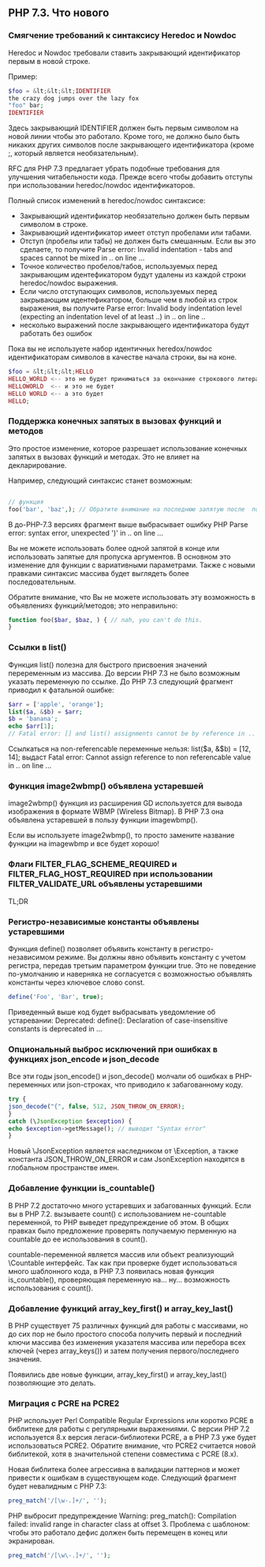 ## PHP 7.3. Что нового

### Смягчение требований к синтаксису Heredoc и Nowdoc

Heredoc и Nowdoc требовали ставить закрывающий идентификатор первым в новой строке.

Пример:

````php
$foo = &lt;&lt;&lt;IDENTIFIER
the crazy dog jumps over the lazy fox  
"foo" bar;  
IDENTIFIER
````


Здесь закрывающий IDENTIFIER должен быть первым символом на новой линии чтобы это работало. Кроме того, не должно было быть никаких других символов после закрывающего идентификатора (кроме ;, который является необязательным).

RFC для PHP 7.3 предлагает убрать подобные требования для улучшения читабельности кода. Прежде всего чтобы добавить отступы при использовании heredoc/nowdoc идентификаторов.

Полный список изменений в heredoc/nowdoc синтаксисе:

- Закрывающий идентификатор необязательно должен быть первым символом в строке.
- Закрывающий идентификатор имеет отступ пробелами или табами.
- Отступ (пробелы или табы) не должен быть смешанным. Если вы это сделаете, то получите Parse error: Invalid indentation - tabs and spaces cannot be mixed in .. on line ...
- Точное количество пробелов/табов, используемых перед закрывающим идентефикатором будут удалены из каждой строки heredoc/nowdoc выражения.
- Если число отступающих символов, используемых перед закрывающим идентефикатором, больше чем в любой из строк выражения, вы получите Parse error: Invalid body indentation level (expecting an indentation level of at least ..) in .. on line ..
- несколько выражений после закрывающего идентификатора будут работать без ошибок

Пока вы не используете набор идентичных heredox/nowdoc идентификаторам символов в качестве начала строки, вы на коне.


````php
$foo = &lt;&lt;&lt;HELLO  
HELLO_WORLD <-- это не будет приниматься за окончание строкового литерала
HELLOWORLD  <-- и это не будет
HELLO WORLD <-- а это будет
HELLO;
````

### Поддержка конечных запятых в вызовах функций и методов

Это простое изменение, которое разрешает использование конечных запятых в вызовах функций и методах. Это не влияет на декларирование.

Например, следующий синтаксис станет возможным:

````php

// функция
foo('bar', 'baz',); // Обратите внимание на последнюю запятую после  после 'baz'

````

В до-PHP-7.3 версиях фрагмент выше выбрасывает ошибку PHP Parse error:  syntax error, unexpected ')' in .. on line ...

Вы не можете использовать более одной запятой в конце или использовать запятые для пропуска аргументов. В основном это изменение для функции с вариативными параметрами. Также с новыми правками синтаксис массива будет выглядеть более последовательным.

Обратите внимание, что Вы не можете использовать эту возможность в объявлениях функций/методов; это неправильно:

````php
function foo($bar, $baz, ) { // nah, you can't do this.  
}
````

### Ссылки в list()

Функция list() полезна для быстрого присвоения значений переременным из массива. До версии PHP 7.3 не было возможным указать переменную по ссылке. До PHP 7.3 следующий фрагмент приводил к фатальной ошибке:

````php
$arr = ['apple', 'orange'];  
list($a, &$b) = $arr;  
$b = 'banana';  
echo $arr[1];  
// Fatal error: [] and list() assignments cannot be by reference in .. on line ..

````

Ссылкаться на non-referencable переменные нельзя: list($a, &$b) = [12, 14]; выдаст Fatal error: Cannot assign reference to non referencable value in .. on line ...

### Функция image2wbmp() объявлена устаревшей

image2wbmp() функция из расширения GD используется для вывода изображения в формате WBMP (Wireless Bitmap). В PHP 7.3 она объявлена устаревшей в пользу функции imagewbmp().

Если вы используете image2wbmp(), то просто замените название функции на imagewbmp и все будет хорошо!

### Флаги FILTER_FLAG_SCHEME_REQUIRED и FILTER_FLAG_HOST_REQUIRED при использовании FILTER_VALIDATE_URL объявлены устаревшими
TL;DR

### Регистро-независимые константы объявлены устаревшими

Функция define() позволяет объявить константу в регистро-независимом режиме. Вы должны явно объявить константу с учетом регистра, передав третьим параметром функции true. Это не поведение по-умолчанию и наверняка не согласуется с возможностью объявлять константы через ключевое слово const.

````php
define('Foo', 'Bar', true);
````

Приведенный выше код будет выбрасывать уведомление об устаревании: Deprecated: define(): Declaration of case-insensitive constants is deprecated in ...

### Опциональный выброс исключений при ошибках в функциях json_encode и json_decode

Все эти годы json_encode() и json_decode() молчали об ошибках в PHP-переменных или json-строках, что приводило к забагованному коду.

````php
try {  
json_decode("{", false, 512, JSON_THROW_ON_ERROR);  
}  
catch (\JsonException $exception) {  
echo $exception->getMessage(); // выводит "Syntax error"  
}

````

Новый \JsonException является наследником от \Exception, а также константа JSON_THROW_ON_ERROR и сам JsonException находятся в глобальном пространстве имен.

### Добавление функции is_countable()

В PHP 7.2 достаточно много устаревших и забагованных функций. Если вы в PHP 7.2. вызываете count() с использованием не-countable переменной, то PHP выведет предупреждение об этом. В общих правках было предложение проверять получаемую перменную на countable до ее использования в count().

countable-переменной является массив или объект реализующий \Countable интерфейс. Так как при проверке будет использоваться много шаблонного кода, в PHP 7.3 появилась новая функция is_countable(), проверяющая переменную на… ну… возможность использования с count().

### Добавление функций array_key_first() и array_key_last()

В PHP существует 75 различных функций для работы с массивами, но до сих пор не было простого способа получить первый и последний ключи массива без изменения указателя массива или перебора всех ключей (через array_keys()) и затем получения первого/последнего значения.

Появились две новые функции, array_key_first() и array_key_last() позволяющие это делать.

### Миграция с PCRE на PCRE2

PHP использует Perl Compatible Regular Expressions или коротко PCRE в библитеке для работы с регулярными выражениями. С версии PHP 7.2 используется 8.x версия легаси-библиотеки PCRE, а в PHP 7.3 уже будет использоваться PCRE2. Обратите внимание, что PCRE2 считается новой библитекой, хотя в значительной степени совместима с PCRE (8.x).


Новая библитека более агрессивна в валидации паттернов и может привести к ошибкам в существующем коде. Следующий фрагмент будет невалидным с PHP 7.3:


````php
preg_match('/[\w-.]+/', '');
````

PHP выбросит предупреждение Warning: preg_match(): Compilation failed: invalid range in character class at offset 3.
Проблема с шаблоном: чтобы это работало дефис должен быть перемещен в конец или экранирован.

````php
preg_match('/[\w\-.]+/', '');

````

